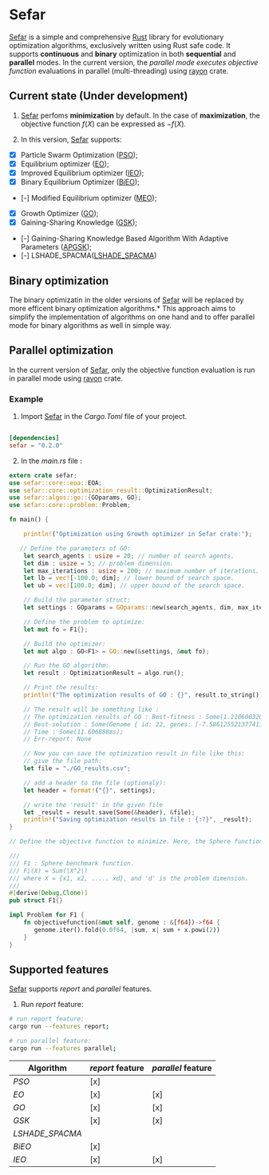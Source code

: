 # Sefar

[Sefar](https://github.com/SaadDAHMANI/sefar) is a simple and comprehensive [Rust](https://github.com/rust-lang/rust) library for evolutionary optimization algorithms, exclusively written using Rust safe code. It supports **continuous** and **binary** optimization in both **sequential** and **parallel** modes. In the current version, the *_parallel mode executes objective function_* evaluations in parallel (multi-threading) using [rayon](https://github.com/rayon-rs/rayon) crate.

## Current state (Under development)

1. [Sefar](https://github.com/SaadDAHMANI/sefar) perfoms **minimization** by default. In the case of **maximization**, the objective function $f(X)$ can be expressed as $-f(X)$.

2. In this version, [Sefar](https://github.com/SaadDAHMANI/sefar) supports:

- [X] Particle Swarm Optimization ([PSO](https://doi.org/10.1109/ICNN.1995.488968));
- [X] Equilibrium optimizer ([EO](https://doi.org/10.1016/j.knosys.2019.105190));
- [X] Improved Equilibrium optimizer ([IEO](https://doi.org/10.3390/sym14061227));
- [X] Binary Equilibrium Optimizer ([BiEO](https://doi.org/10.1016/j.enbuild.2022.112503));
- [-] Modified Equilibrium optimizer ([MEO](https://doi.org/10.1016/j.asoc.2020.106542));
- [X] Growth Optimizer ([GO](https://doi.org/10.1016/j.knosys.2022.110206));
- [X] Gaining-Sharing Knowledge ([GSK](https://doi.org/10.1007/s13042-019-01053-x));
- [-] Gaining-Sharing Knowledge Based Algorithm With Adaptive Parameters ([APGSK](https://doi:10.1109/ACCESS.2021.3076091));
- [-] LSHADE_SPACMA([LSHADE_SPACMA](https://ieeexplore.ieee.org/document/7969307))

## Binary optimization
The binary optimizatin in the older versions of [Sefar](https://github.com/SaadDAHMANI/sefar) will be replaced by more efficent binary optimization algorithms.*
This approach aims to simplify the implementation of algorithms on one hand and to offer parallel mode for binary algorithms as well in simple way.

## Parallel optimization
In the current version of [Sefar](https://github.com/SaadDAHMANI/sefar), only the objective function evaluation is run in parallel mode using [rayon](https://github.com/rayon-rs/rayon) crate.

### Example
1. Import [Sefar](https://github.com/SaadDAHMANI/sefar) in the *Cargo.Toml* file of your project.

```toml

[dependencies]
sefar = "0.2.0"
```

2. In the *main.rs* file :

```rust
extern crate sefar;
use sefar::core::eoa::EOA;
use sefar::core::optimization_result::OptimizationResult;
use sefar::algos::go::{GOparams, GO};
use sefar::core::problem::Problem;

fn main() {

    println!("Optimization using Growth optimizer in Sefar crate:");

   // Define the parameters of GO:
    let search_agents : usize = 20; // number of search agents.
    let dim : usize = 5; // problem dimension.
    let max_iterations : usize = 200; // maximum number of iterations.
    let lb = vec![-100.0; dim]; // lower bound of search space.
    let ub = vec![100.0; dim]; // upper bound of the search space.

    // Build the parameter struct:
    let settings : GOparams = GOparams::new(search_agents, dim, max_iterations, &lb, &ub);

    // Define the problem to optimize:
    let mut fo = F1{};

    // Build the optimizer:
    let mut algo : GO<F1> = GO::new(&settings, &mut fo);

    // Run the GO algorithm:
    let result : OptimizationResult = algo.run();

    // Print the results:
    println!("The optimization results of GO : {}", result.to_string());

    // The result will be something like :
    // The optimization results of GO : Best-fitness : Some(1.2106003206412792e-54);
    // Best-solution : Some(Genome { id: 22, genes: [-7.586125521377413e-28, -7.519595439155215e-28, -2.2218253597758204e-29, -6.135485510888784e-29, -3.7827445210037567e-28], fitness: Some(1.2882857900967827e-54) });
    // Time : Some(11.606888ms);
    // Err-report: None

    // Now you can save the optimization result in file like this:
    // give the file path: 
    let file = "./GO_results.csv";

    // add a header to the file (optionaly):
    let header = format!("{}", settings);

    // write the 'result' in the given file
    let _result = result.save(Some(&header), &file);
    println!("Saving optimization results in file : {:?}", _result);
}

// Define the objective function to minimize. Here, the Sphere function is implemented.

///
/// F1 : Sphere benchmark function.
/// Fi(X) = Sum(|X^2|)
/// where X = {x1, x2, ..... xd}, and 'd' is the problem dimension.
///
#[derive(Debug,Clone)]
pub struct F1{}

impl Problem for F1 {
    fn objectivefunction(&mut self, genome : &[f64])->f64 {
       genome.iter().fold(0.0f64, |sum, x| sum + x.powi(2))
    }
}
```

## Supported features
[Sefar](https://github.com/SaadDAHMANI/sefar) supports *_report_* and *_parallel_* features.

1. Run *_report_* feature:

```bash
# run report feature:
cargo run --features report;

# run parallel feature:
cargo run --features parallel;
```

|Algorithm       | *_report_* feature | *_parallel_* feature |
|----------------|--------------------| ---------------------|
|*PSO*           | [x]                |                      |
|*EO*            | [x]                | [x]                  |
|*GO*            | [x]                | [x]                  |
|*GSK*           | [x]                | [x]                  |
|*LSHADE_SPACMA* |                    |                      |
|*BiEO*          | [x]                |                      |
|*IEO*           | [x]                | [x]                  |
